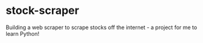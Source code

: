 # stock-scraper
Building a web scraper to scrape stocks off the internet - a project for me to learn Python!
